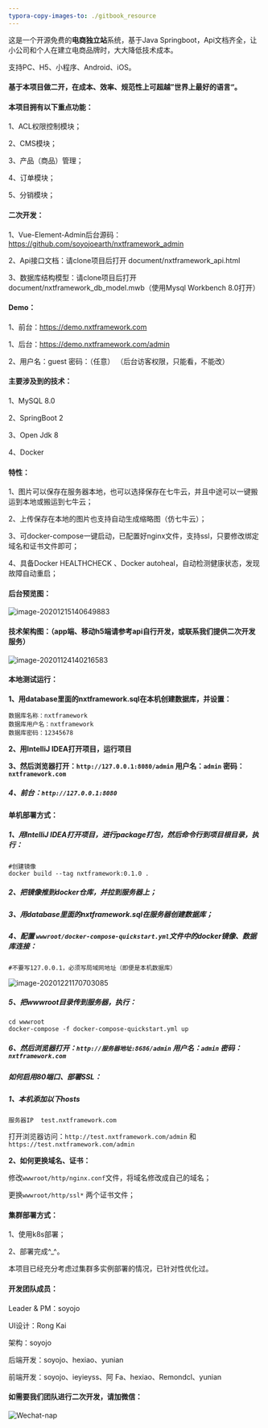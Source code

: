 ```yaml
---
typora-copy-images-to: ./gitbook_resource
---
```


这是一个开源免费的**电商独立站**系统，基于Java Springboot，Api文档齐全，让小公司和个人在建立电商品牌时，大大降低技术成本。

支持PC、H5、小程序、Android、iOS。



#### **基于本项目做二开，在成本、效率、规范性上可超越”世界上最好的语言“。**



#### 本项目拥有以下重点功能：

1、ACL权限控制模块；

2、CMS模块；

3、产品（商品）管理；

4、订单模块；

5、分销模块；



#### 二次开发：

1、Vue-Element-Admin后台源码：https://github.com/soyojoearth/nxtframework_admin

2、Api接口文档：请clone项目后打开 document/nxtframework_api.html

3、数据库结构模型：请clone项目后打开document/nxtframework_db_model.mwb（使用Mysql Workbench 8.0打开）



#### Demo：

1、前台：https://demo.nxtframework.com

1、后台：https://demo.nxtframework.com/admin 

2、用户名：guest 密码：（任意） （后台访客权限，只能看，不能改）




#### 主要涉及到的技术：

1、MySQL 8.0

2、SpringBoot 2

3、Open Jdk 8

4、Docker



#### **特性：**

1、图片可以保存在服务器本地，也可以选择保存在七牛云，并且中途可以一键搬运到本地或搬运到七牛云；

2、上传保存在本地的图片也支持自动生成缩略图（仿七牛云）；

3、可docker-compose一键启动，已配置好nginx文件，支持ssl，只要修改绑定域名和证书文件即可；

4、具备Docker HEALTHCHECK 、Docker autoheal，自动检测健康状态，发现故障自动重启；



#### 后台预览图：

![image-20201215140649883](gitbook_resource/image-20201215140649883.png)



#### 技术架构图：（app端、移动h5端请参考api自行开发，或联系我们提供二次开发服务）

![image-20201124140216583](gitbook_resource/image-20201124140216583.png)



#### 本地测试运行：

**1、用database里面的nxtframework.sql在本机创建数据库，并设置：**

```
数据库名称：nxtframework
数据库用户名：nxtframework
数据库密码：12345678
```

**2、用IntelliJ IDEA打开项目，运行项目**

**3、然后浏览器打开：`http://127.0.0.1:8080/admin`  用户名：`admin` 密码：`nxtframework.com`**

##### 4、前台：`http://127.0.0.1:8080`



#### 单机部署方式：

##### 1、用IntelliJ IDEA打开项目，进行package打包，然后命令行到项目根目录，执行：


```
#创建镜像
docker build --tag nxtframework:0.1.0 .
```

##### 2、把镜像推到docker仓库，并拉到服务器上；

##### 3、用database里面的nxtframework.sql在服务器创建数据库；

##### 4、配置 `wwwroot/docker-compose-quickstart.yml`文件中的docker镜像、数据库连接：

`#不要写127.0.0.1，必须写局域网地址（即便是本机数据库）`

![image-20201221170703085](gitbook_resource/image-20201221170703085.png)

##### 5、把wwwroot目录传到服务器，执行：

```
cd wwwroot
docker-compose -f docker-compose-quickstart.yml up
```

##### 6、然后浏览器打开：`http://服务器地址:8686/admin`  用户名：`admin` 密码：`nxtframework.com`



##### 如何启用80端口、部署SSL：

##### 1、本机添加以下hosts

`服务器IP  test.nxtframework.com`

打开浏览器访问：`http://test.nxtframework.com/admin` 和 `https://test.nxtframework.com/admin`

**2、如何更换域名、证书：**

修改`wwwroot/http/nginx.conf`文件，将域名修改成自己的域名；

更换`wwwroot/http/ssl*` 两个证书文件；





#### 集群部署方式：

1、使用k8s部署；

2、部署完成^_^。

本项目已经充分考虑过集群多实例部署的情况，已针对性优化过。





#### 开发团队成员：

Leader & PM：soyojo

UI设计：Rong Kai

架构：soyojo

后端开发：soyojo、hexiao、yunian

前端开发：soyojo、ieyieyss、阿 Fa、hexiao、Remondcl、yunian



#### 如需要我们团队进行二次开发，请加微信：

![Wechat-nap](gitbook_resource/Wechat-nap.jpeg)